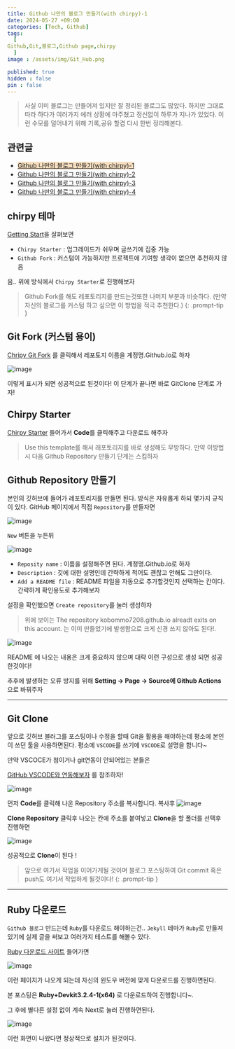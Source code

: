 ```yaml
---
title: Github 나만의 블로그 만들기(with chirpy)-1
date: 2024-05-27 +09:00
categories: [Tech, Github]
tags:
  [
Github,Git,블로그,Github page,chirpy
  ]
image : /assets/img/Git_Hub.png

published: true
hidden : false
pin : false
---
```


>사실 이미 블로그는 만들어져 있지만 잘 정리된 블로그도 많았다. 하지만 그대로 따라 하다가 여러가지 에러 상황에 마주쳤고 정신없이 하루가 지나가 있었다. 이런 수모를 덜어내기 위해 기록,공유 할겸 다시 한번 정리해본다.


## 관련글
* <span style='background-color: #F7DDBE'>[Github 나만의 블로그 만들기(with chirpy)-1](https://gubeommo.github.io/posts/GitHub-Github-%EB%82%98%EB%A7%8C%EC%9D%98-%EB%B8%94%EB%A1%9C%EA%B7%B8-%EB%A7%8C%EB%93%A4%EA%B8%B01/)</span>
* [Github 나만의 블로그 만들기(with chirpy)-2](https://gubeommo.github.io/posts/GitHub-Github-%EB%82%98%EB%A7%8C%EC%9D%98-%EB%B8%94%EB%A1%9C%EA%B7%B8-%EB%A7%8C%EB%93%A4%EA%B8%B02/)
* [Github 나만의 블로그 만들기(with chirpy)-3](https://gubeommo.github.io/posts/GitHub-Github-%EB%82%98%EB%A7%8C%EC%9D%98-%EB%B8%94%EB%A1%9C%EA%B7%B8-%EB%A7%8C%EB%93%A4%EA%B8%B03/)
* [Github 나만의 블로그 만들기(with chirpy)-4](https://gubeommo.github.io/posts/GitHub-Github-%EB%82%98%EB%A7%8C%EC%9D%98-%EB%B8%94%EB%A1%9C%EA%B7%B8-%EB%A7%8C%EB%93%A4%EA%B8%B04/)

## chirpy 테마 


[Getting Start](https://chirpy.cotes.page/posts/getting-started/)을 살펴보면 

* `Chirpy Starter` : 업그레이드가 쉬우며 글쓰기에 집중 가능
* `Github Fork` : 커스텀이 가능하지만 프로젝트에 기여할 생각이 없으면 추천하지 않음

음.. 위에 방식에서 `Chirpy Starter`로 진행해보자

> Github Fork를 해도 레포토리지를 만드는것또한 나머지 부분과 비슷하다. (만약 자신의 블로그를 커스텀 하고 싶으면 이 방법을 적극 추천한다.)
{: .prompt-tip }




<!-- summary 아래 한칸 공백 두어야함 -->
## Git Fork (커스텀 용이)



[Chripy Git Fork](https://github.com/cotes2020/jekyll-theme-chirpy/fork) 를 클릭해서 레포토지 이름을  계정명.Github.io로 하자



![image](https://github.com/Gubeommo/TIL/assets/86589565/eec4fea3-c263-42c2-9ff8-9fe1fa193613)



이렇게 표시가 되면 성공적으로 된것이다! 이 단계가 끝나면 바로 GitClone 단계로 가자!


</details>

## Chirpy Starter 



[Chirpy Starter](https://github.com/cotes2020/chirpy-starter) 들어가서 **Code**를 클릭해주고 다운로드 해주자 
>Use this template를 해서 래포토리지를 바로 생성해도 무방하다. 만약 이방법시 다음 Github Repository 만들기 단계는 스킵하자


## Github Repository 만들기

본인의 깃허브에 들어가 레포토리지를 만들면 된다. 방식은 자유롭게 하되 몇가지 규칙이 있다. GitHub 페이지에서 직접 `Repository`를 만들자면


![image](https://github.com/Gubeommo/TIL/assets/86589565/97c3d60e-00fe-469c-a9a2-9c85d80e24f3)

`New` 버튼을 누든뒤

![image](https://github.com/Gubeommo/TIL/assets/86589565/4dc26ce9-4e7d-41fc-ac53-c21514faffa1)

* `Reposity name` : 이름을 설정해주면 된다. 계정명.Github.io로 하자
* `Description` : 깃에 대한 설명인데 간략하게 적어도 괜찮고 안해도 그만이다.
* `Add a README file` : README 파일을 자동으로 추가할것인지 선택하는 칸이다. 간략하게 확인용도로 추가해보자


설정을 확인했으면 `Create repository`를 눌러 생성하자 

> 위에 보이는 The repository kobommo7208.github.io alreadt exits on this account. 는 이미 만들었기에 발생함으로 크게 신경 쓰지 않아도 된다!.

![image](https://github.com/Gubeommo/TIL/assets/86589565/ae4c7b36-0dc4-47ff-8add-56c1fefda2c5)

README 에 나오는 내용은 크게 중요하지 않으며 대략 이런 구성으로 생성 되면 성공한것이다!

추후에 발생하는 오류 방지를 위해 **Setting -> Page -> Source에 Github Actions** 으로 바꿔주자

---
## Git Clone

앞으로 깃허브 블러그를 포스팅이나 수정을 할때 Git을 활용을 해야하는데 평소에 본인이 쓰던 툴을 사용하면된다.
평소에 `VSCODE`를 쓰기에 `VSCODE`로 설명을 합니다~ 

만약 VSCOCE가 첨이거나 git연동이 안되어있는 분들은

[GitHub VSCODE와 연동해보자](https://gubeommo.github.io/posts/GitHub-VSCODE%EC%99%80-%EC%97%B0%EB%8F%99%ED%95%B4%EB%B3%B4%EC%9E%90/) 를 참조하자!

![image](https://github.com/Gubeommo/TIL/assets/86589565/d5471a3a-90fc-4d6d-88f8-40c645b96696)

먼저 **Code**를 클릭해 나온 Repository 주소를 복사합니다.
복사후 
![image](https://github.com/Gubeommo/TIL/assets/86589565/1013ff9d-cfba-44ab-9f3c-8384e0bb9427)

**Clone Repository** 클릭후 나오는 칸에 주소를 붙여넣고 **Clone**을 할 폴더를 선택후 진행하면


![image](https://github.com/Gubeommo/TIL/assets/86589565/24a66880-5220-4f6e-8c60-20cb696a80b3)

성공적으로 **Clone**이 된다 !

> 앞으로 여기서 작업을 이어가게될 것이며 블로그 포스팅하여 Git commit 혹은 push도 여기서 작업하게 될것이다!
{: .prompt-tip }
---
## Ruby 다운로드 

`Github 블로그` 만드는데 `Ruby`를 다운로드 해야하는건.. `Jekyll` 테마가 `Ruby`로 만들져 있기에 실제 글을 써보고 여러가지 테스트를 해볼수 있다.

[Ruby 다운로드 사이트](https://rubyinstaller.org/downloads/) 들어가면 

![image](https://github.com/Gubeommo/TIL/assets/86589565/2925a255-fd48-469b-824e-435ae5076a35)

이런 페이지가 나오게 되는데 자신의 윈도우 버전에 맞게 다운로드를 진행하면된다. 

본 포스팅은 **Ruby+Devkit3.2.4-1(x64)** 로 다운로드하여 진행합니다~.

그 후에 별다른 설정 없이 계속 Next로 눌러 진행하면된다.

![image](https://github.com/Gubeommo/TIL/assets/86589565/27795893-2e52-4e08-8be4-e014286a1aa2)

이런 화면이 나왔다면 정상적으로 설치가 된것이다.


